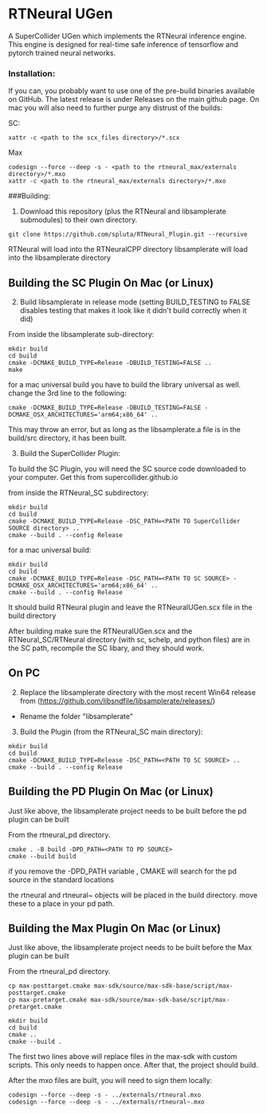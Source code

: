 # RTNeural UGen
A SuperCollider UGen which implements the RTNeural inference engine. This engine is designed for real-time safe inference of tensorflow and pytorch trained neural networks.

### Installation:

If you can, you probably want to use one of the pre-build binaries available on GitHub. The latest release is under Releases on the main github page. On mac you will also need to further purge any distrust of the builds:

SC:
```
xattr -c <path to the scx_files directory>/*.scx
```

Max
```
codesign --force --deep -s - <path to the rtneural_max/externals directory>/*.mxo
xattr -c <path to the rtneural_max/externals directory>/*.mxo
```



###Building:

1. Download this repository (plus the RTNeural and libsamplerate submodules) to their own directory.

```
git clone https://github.com/spluta/RTNeural_Plugin.git --recursive
```
RTNeural will load into the RTNeuralCPP directory
libsamplerate will load into the libsamplerate directory

## Building the SC Plugin On Mac (or Linux)

2. Build libsamplerate in release mode
(setting BUILD_TESTING to FALSE disables testing that makes it look like it didn't build correctly when it did)

From inside the libsamplerate sub-directory:
```
mkdir build
cd build
cmake -DCMAKE_BUILD_TYPE=Release -DBUILD_TESTING=FALSE ..
make
```

for a mac universal build you have to build the library universal as well. change the 3rd line to the following:
```
cmake -DCMAKE_BUILD_TYPE=Release -DBUILD_TESTING=FALSE -DCMAKE_OSX_ARCHITECTURES='arm64;x86_64' ..
```

This may throw an error, but as long as the libsamplerate.a file is in the build/src directory, it has been built.


3. Build the SuperCollider Plugin:

To build the SC Plugin, you will need the SC source code downloaded to your computer. Get this from supercollider.github.io

from inside the RTNeural_SC subdirectory:
```
mkdir build
cd build
cmake -DCMAKE_BUILD_TYPE=Release -DSC_PATH=<PATH TO SuperCollider SOURCE directory> ..
cmake --build . --config Release
```

for a mac universal build:
```
mkdir build
cd build
cmake -DCMAKE_BUILD_TYPE=Release -DSC_PATH=<PATH TO SC SOURCE> -DCMAKE_OSX_ARCHITECTURES='arm64;x86_64' ..
cmake --build . --config Release
```

It should build RTNeural plugin and leave the RTNeuralUGen.scx file in the build directory

After building make sure the RTNeuralUGen.scx and the RTNeural_SC/RTNeural directory (with sc, schelp, and python files) are in the SC path, recompile the SC libary, and they should work. 


## On PC

2. Replace the libsamplerate directory with the most recent Win64 release from (https://github.com/libsndfile/libsamplerate/releases/)

 - Rename the folder "libsamplerate"

3. Build the Plugin (from the RTNeural_SC main directory):
```
mkdir build
cd build
cmake -DCMAKE_BUILD_TYPE=Release -DSC_PATH=<PATH TO SC SOURCE> ..
cmake --build . --config Release
```

## Building the PD Plugin On Mac (or Linux)

Just like above, the libsamplerate project needs to be built before the pd plugin can be built

From the rtneural_pd directory.

```
cmake . -B build -DPD_PATH=<PATH TO PD SOURCE>
cmake --build build
```

if you remove the -DPD_PATH variable , CMAKE will search for the pd source in the standard locations

the rtneural and rtneural~ objects will be placed in the build directory. move these to a place in your pd path.

## Building the Max Plugin On Mac (or Linux)

Just like above, the libsamplerate project needs to be built before the Max plugin can be built

From the rtneural_pd directory.

```
cp max-posttarget.cmake max-sdk/source/max-sdk-base/script/max-posttarget.cmake
cp max-pretarget.cmake max-sdk/source/max-sdk-base/script/max-pretarget.cmake

mkdir build
cd build
cmake ..
cmake --build .
```

The first two lines above will replace files in the max-sdk with custom scripts. This only needs to happen once. After that, the project should build.

After the mxo files are built, you will need to sign them locally:

```
codesign --force --deep -s - ../externals/rtneural.mxo
codesign --force --deep -s - ../externals/rtneural~.mxo
```